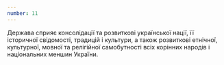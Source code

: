 ```yaml
---
number: 11
---
```


Держава сприяє консолідації та розвиткові української нації, її історичної свідомості, традицій і культури, а також
розвиткові етнічної, культурної, мовної та релігійної самобутності всіх корінних народів і національних меншин України.
